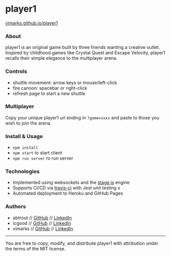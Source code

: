 # player1
[vimarks.github.io/player1](https://vimarks.github.io/player1)  
### About  
player1 is an original game built by three friends wanting a creative outlet. Inspired by childhood games like Crystal Quest and Escape Velocity, player1 recalls their simple elegance to the multiplayer arena.

### Controls
* shuttle movement: arrow keys or mouse/left-click
* fire cannon: spacebar or right-click
* refresh page to start a new shuttle

### Multiplayer
Copy your unique player1 url ending in `?game=xxxx` and paste to those you wish to join the arena.  

### Install & Usage
* `npm install`
* `npm start` to start client
* `npm run server` ro run server

### Technologies
* Implemented using websockets and the [stage.js](http://piqnt.com/stage.js/) engine  
* Supports CI/CD via [travis-ci](https://travis-ci.com/) with Jest unit testing  x
* Automated deployment to Heroku and GitHub Pages

### Authors  
- abtrout // [GitHub](https://github.com/abtrout) // [LinkedIn](https://www.linkedin.com/in/abtrout/)
- icgood // [GitHub](https://github.com/icgood) // [LinkedIn](https://www.linkedin.com/in/icgood/)
- vimarks // [GitHub](https://github.com/vimarks) // [LinkedIn](https://www.linkedin.com/in/vincentmarks001/)

---
You are free to copy, modify, and distribute player1 with attribution under the terms of the MIT license.
